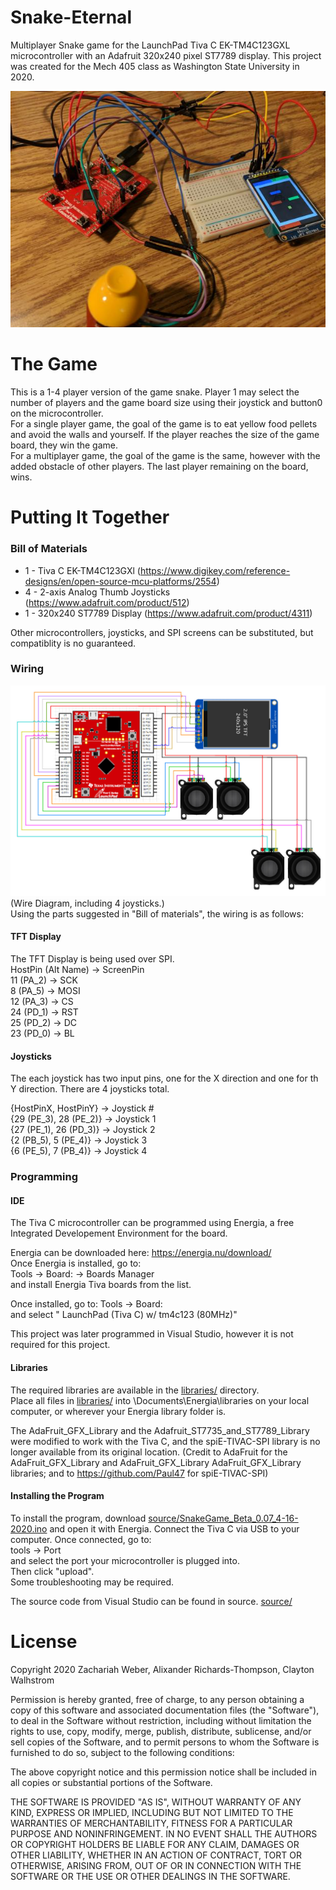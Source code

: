 # Snake-Eternal
Multiplayer Snake game for the LaunchPad Tiva C EK-TM4C123GXL microcontroller with an Adafruit 320x240 pixel ST7789 display. This project was created for the Mech 405 class as Washington State University in 2020.  

![MainImage](/images/MainImage.png)

# The Game
This is a 1-4 player version of the game snake. Player 1 may select the number of players and the game board size using their joystick and button0 on the microcontroller.  
For a single player game, the goal of the game is to eat yellow food pellets and avoid the walls and yourself. If the player reaches the size of the game board, they win the game.  
For a multiplayer game, the goal of the game is the same, however with the added obstacle of other players. The last player remaining on the board, wins.

# Putting It Together
### Bill of Materials
* 1 - Tiva C EK-TM4C123GXl (https://www.digikey.com/reference-designs/en/open-source-mcu-platforms/2554)
* 4 - 2-axis Analog Thumb Joysticks (https://www.adafruit.com/product/512)
* 1 - 320x240 ST7789 Display (https://www.adafruit.com/product/4311)

Other microcontrollers, joysticks, and SPI screens can be substituted, but compatiblity is no guaranteed. 

### Wiring

![Wire Diagram](/images/WireDiagram.jpg)  
(Wire Diagram, including 4 joysticks.)  
Using the parts suggested in "Bill of materials", the wiring is as follows:
#### TFT Display
The TFT Display is being used over SPI.  
HostPin (Alt Name) -> ScreenPin  
11 (PA_2) -> SCK  
8  (PA_5) -> MOSI  
12 (PA_3) -> CS  
24 (PD_1) -> RST  
25 (PD_2) -> DC  
23 (PD_0) -> BL  

#### Joysticks
The each joystick has two input pins, one for the X direction and one for th Y direction.
There are 4 joysticks total.   

{HostPinX, HostPinY} -> Joystick #  
{29 (PE_3), 28 (PE_2)} -> Joystick 1  
{27 (PE_1), 26 (PD_3)} -> Joystick 2  
{2  (PB_5), 5  (PE_4)} -> Joystick 3  
{6  (PE_5), 7  (PB_4)} -> Joystick 4  

### Programming
#### IDE
The Tiva C microcontroller can be programmed using Energia, a free Integrated Developement Environment for the board.  
  
Energia can be downloaded here: https://energia.nu/download/  
Once Energia is installed, go to:  
Tools -> Board: -> Boards Manager  
and install Energia Tiva boards from the list.
  
Once installed, go to:
Tools -> Board:  
and select " LaunchPad (Tiva C) w/ tm4c123 (80MHz)"  

This project was later programmed in Visual Studio, however it is not required for this project.
#### Libraries
The required libraries are available in the [libraries/](libraries) directory.  
Place all files in [libraries/](libraries) into \Documents\Energia\libraries on your local computer, or wherever your Energia library folder is.  

The AdaFruit_GFX_Library and the Adafruit_ST7735_and_ST7789_Library were modified to work with the Tiva C, and the spiE-TIVAC-SPI library is no longer available from its original location. (Credit to AdaFruit for the AdaFruit_GFX_Library and AdaFruit_GFX_Library AdaFruit_GFX_Library libraries; and to https://github.com/Paul47 for spiE-TIVAC-SPI)

#### Installing the Program
To install the program, download [source/SnakeGame_Beta_0.07_4-16-2020.ino](source/SnakeGame_Beta_0.07_4-16-2020.ino) and open it with Energia. Connect the Tiva C via USB to your computer. Once connected, go to:   
tools -> Port  
and select the port your microcontroller is plugged into.  
Then click "upload".  
Some troubleshooting may be required.  
  
The source code from Visual Studio can be found in source. [source/](source) 

# License
Copyright 2020 Zachariah Weber, Alixander Richards-Thompson, Clayton Walhstrom

Permission is hereby granted, free of charge, to any person obtaining a copy of this software and associated documentation files (the "Software"), to deal in the Software without restriction, including without limitation the rights to use, copy, modify, merge, publish, distribute, sublicense, and/or sell copies of the Software, and to permit persons to whom the Software is furnished to do so, subject to the following conditions:

The above copyright notice and this permission notice shall be included in all copies or substantial portions of the Software.

THE SOFTWARE IS PROVIDED "AS IS", WITHOUT WARRANTY OF ANY KIND, EXPRESS OR IMPLIED, INCLUDING BUT NOT LIMITED TO THE WARRANTIES OF MERCHANTABILITY, FITNESS FOR A PARTICULAR PURPOSE AND NONINFRINGEMENT. IN NO EVENT SHALL THE AUTHORS OR COPYRIGHT HOLDERS BE LIABLE FOR ANY CLAIM, DAMAGES OR OTHER LIABILITY, WHETHER IN AN ACTION OF CONTRACT, TORT OR OTHERWISE, ARISING FROM, OUT OF OR IN CONNECTION WITH THE SOFTWARE OR THE USE OR OTHER DEALINGS IN THE SOFTWARE.
